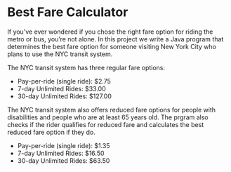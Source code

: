 # Best Fare Calculator
If you’ve ever wondered if you chose the right fare option for riding the metro or bus, you’re not alone. In this project we write a Java program that determines the best fare option for someone visiting New York City who plans to use the NYC transit system.

The NYC transit system has three regular fare options:
* Pay-per-ride (single ride): $2.75
* 7-day Unlimited Rides: $33.00
* 30-day Unlimited Rides: $127.00

The NYC transit system also offers reduced fare options for people with disabilities and people who are at least 65 years old. The prgram also checks if the rider qualifies for reduced fare and calculates the best reduced fare option if they do.

* Pay-per-ride (single ride): $1.35
* 7-day Unlimited Rides: $16.50
* 30-day Unlimited Rides: $63.50
